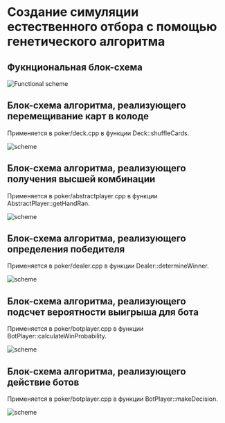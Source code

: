 # Создание симуляции естественного отбора с помощью генетического алгоритма

## Фукнциональная блок-схема

![Functional scheme](https://github.com/Andrey373605/Fundamentals-of-algorithmization-and-programming/blob/CourseWork/353503/Мартинович%20А.А./Курсовая%20работа/schemes/func_scheme.png)

## Блок-схема алгоритма, реализующего перемещивание карт в колоде

Применяется в poker/deck.cpp в функции Deck::shuffleCards.

![scheme](https://github.com/Andrey373605/Fundamentals-of-algorithmization-and-programming/blob/CourseWork/353503/Мартинович%20А.А./Курсовая%20работа/schemes/schemea.png)

## Блок-схема алгоритма, реализующего получения высшей комбинации

Применяется в poker/abstractplayer.cpp в функции AbstractPlayer::getHandRan.

![scheme](https://github.com/Andrey373605/Fundamentals-of-algorithmization-and-programming/blob/CourseWork/353503/Мартинович%20А.А./Курсовая%20работа/schemes/schemeb.png)

## Блок-схема алгоритма, реализующего определения победителя

Применяется в poker/dealer.cpp в функции Dealer::determineWinner.

![scheme](https://github.com/Andrey373605/Fundamentals-of-algorithmization-and-programming/blob/CourseWork/353503/Мартинович%20А.А./Курсовая%20работа/schemes/schemec.png)

## Блок-схема алгоритма, реализующего подсчет вероятности выигрыша для бота

Применяется в poker/botplayer.cpp в функции BotPlayer::calculateWinProbability.

![scheme](https://github.com/Andrey373605/Fundamentals-of-algorithmization-and-programming/blob/CourseWork/353503/Мартинович%20А.А./Курсовая%20работа/schemes/schemed.png)

## Блок-схема алгоритма, реализующего действие ботов

Применяется в poker/botplayer.cpp в функции BotPlayer::makeDecision.

![scheme](https://github.com/Andrey373605/Fundamentals-of-algorithmization-and-programming/blob/CourseWork/353503/Мартинович%20А.А./Курсовая%20работа/schemes/schemee.png)
